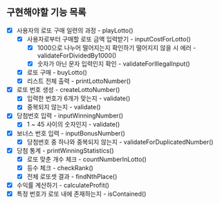 ## 구현해야할 기능 목록
* [x] 사용자의 로또 구매 일련의 과정 - playLotto()
  * [x] 사용자로부터 구매할 로또 금액 입력받기 - inputCostForLotto()
    * [x] 1000으로 나누어 떨어지는지 확인하기 떨어지지 않을 시 에러 - validateForDividedBy1000()
    * [x] 숫자가 아닌 문자 입력인지 확인 - validateForIllegalInput()
  * [x] 로또 구매 - buyLotto()
  * [x] 리스트 전체 출력 - printLottoNumber()
* [x] 로또 번호 생성 - createLottoNumber()
  * [x] 입력한 번호가 6개가 맞는지 - validate()
  * [x] 중복되지 않는지 - validate()
* [x] 당첨번호 입력  - inputWinningNumber()
  * [x] 1 ~ 45 사이의 숫자인지 - validate()
* [x] 보너스 번호 입력  - inputBonusNumber()
    * [x] 당첨번호 중 하나와 중복되지 않는지 - validateForDuplicatedNumber()
* [x] 당첨 통계 - printWinningStatistics()
  * [x] 로또 맞춘 개수 체크 - countNumberInLotto()
  * [x] 등수 체크 - checkRank()
  * [x] 전체 로또셋 결과 - findNthPlace()
* [x] 수익률 계산하기 - calculateProfit()
* [x] 특정 번호가 로또 내에 존재하는지 - isContained()
